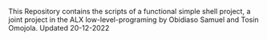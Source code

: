 This Repository contains the scripts of a functional simple shell project, a joint project in the ALX low-level-programing by Obidiaso Samuel and Tosin Omojola. 
Updated 20-12-2022
